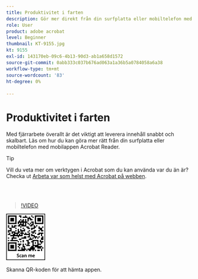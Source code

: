 ```yaml
---
title: Produktivitet i farten
description: Gör mer direkt från din surfplatta eller mobiltelefon med mobilappen Acrobat Reader
role: User
product: adobe acrobat
level: Beginner
thumbnail: KT-9155.jpg
kt: 9155
exl-id: 143170eb-09c6-4b13-90d3-ab1a658d1572
source-git-commit: 0abb333c037b676ad063a1a36b5a0784058a6a38
workflow-type: tm+mt
source-wordcount: '83'
ht-degree: 0%

---
```


# Produktivitet i farten

Med fjärrarbete överallt är det viktigt att leverera innehåll snabbt och skalbart. Läs om hur du kan göra mer rätt från din surfplatta eller mobiltelefon med mobilappen Acrobat Reader.

>[!TIP]
>
>Vill du veta mer om verktygen i Acrobat som du kan använda var du än är? Checka ut [Arbeta var som helst med Acrobat på webben](acrobatweb.md).

<br> 

>[!VIDEO](https://video.tv.adobe.com/v/337972?hidetitle=true)

![QR-kod](../assets/Acrobatqrcode.jpg)

Skanna QR-koden för att hämta appen.
